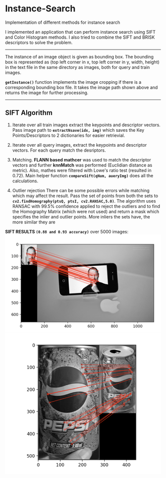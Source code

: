 # Instance-Search
Implementation of different methods for instance search

I implemented an application that can perform instance search using SIFT and Color Histogram methods. I also tried to combine the SIFT and BRISK descriptors to solve the problem.
_______________________________________________________________________

The instance of an image object is given as bounding box. The bounding box is represented as (top left corner in x, top left corner in y, width, height) in the text file in the same directory as images, both for query and train images.

**`getInstance()`** function implements the image cropping if there is a corresponding bounding box file. It takes the image path shown above and returns the image for further processing.

_______________________________________________________________________

## SIFT Algorithm
1. Iterate over all train images extract the keypoints and descriptor vectors. Pass image path to **`extractNsave(idx, img)`** which saves the Key Points/Descriptors to 2 dictionaries for easier retrievial.

2. Iterate over all query images, extract the keypoints and descriptor vectors. For each query match the desriptors.

3. Matching. **FLANN based mathcer** was used to match the descriptor vectors and further **knnMatch** was performed (Euclidian distance as metric). Also, mathes were filtered with Lowe's ratio test (resulted in 0.72). Main helper function **`compareSift(qNum, aueryImg)`** does all the calculations.

4. Outlier rejection
There can be some possible errors while matching which may affect the result. Pass the set of points from both the sets to **`cv2.findHomography(ptsQ, ptsI, cv2.RANSAC,5.0)`**. The algorithm uses RANSAC with 99.5% confidence applied to reject the outliers and to find the Homography Matrix (which were not used) and return a mask which specifies the inlier and outlier points. More inliers the sets have, the more similar they are

**SIFT RESULTS `(0.88 and 0.93 accuracy)`** over 5000 images:
![query2](/results/q2-1.png)
![query3](/results/q3-1.png)
